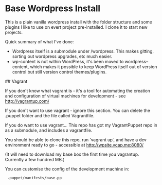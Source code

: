# Base Wordpress Install

This is a plain vanilla wordpress install with the folder structure and some plugins I like to use on evert project pre-installed. I clone it to start new projects.

Quick summary of what I've done:

 - Wordpress itself is a submodule under /wordpress. This makes gitting, sorting out wordpress upgrades, etc much easier.
 - wp-content is not within WordPress, it's been moved to wordpress–content, which makes it possible to keep WordPress itself out of version control but still version control themes/plugins.
 
## Vagrant

If you don't know what vagrant is - it's a tool for automating the creation and configuration of virtual machines for development - see http://vagrantup.com/

If you don't want to use vagrant - ignore this section. You can delete the .puppet folder and the file called Vagrantfile.

If you do want to use vagrant... This repo has got my VagrantPuppet repo in as a submodule, and includes a vagrantfile. 

You should be able to clone this repo, run 'vagrant up', and have a dev environment ready to go - accessible at http://wpsite.vcap.me:8080/

(It will need to download my base box the first time you vagrantup. Currently a few hundred MB.)

You can customise the config of the development machine in:

     .puppet/manifests/base.pp

